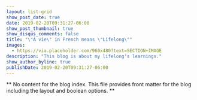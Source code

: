 ```yaml
---
layout: list-grid
show_post_date: true
date: 2019-02-20T09:31:27-06:00
show_post_thumbnail: true
show_disqus_comments: false
title: "\"À vie\" in French means \"Lifelong\""
images:
  - https://via.placeholder.com/960x480?text=SECTION+IMAGE
description: "This blog is about my lifelong's learnings."
show_author_byline: true
publishDate: 2019-02-20T09:31:27-06:00
---
```


** No content for the blog index. This file provides front matter for the blog including the layout and boolean options. **

